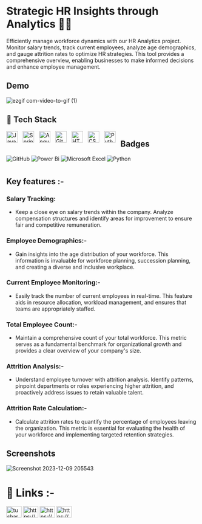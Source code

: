
# Strategic HR Insights through Analytics 🏄‍♂️

Efficiently manage workforce dynamics with our HR Analytics project. Monitor salary trends, track current employees, analyze age demographics, and gauge attrition rates to optimize HR strategies. This tool provides a comprehensive overview, enabling businesses to make informed decisions and enhance employee management.




## Demo

![ezgif com-video-to-gif (1)](https://github.com/Analytic-Ally/HR_Analytics/assets/149322654/84fa2076-4e1c-42be-a40a-c07a8c607628)



## 🧰 Tech Stack 


<img align="left" alt="Java" width="30px" style="padding-right:10px;" src="https://upload.wikimedia.org/wikipedia/commons/thumb/3/34/Microsoft_Office_Excel_%282019%E2%80%93present%29.svg/2203px-Microsoft_Office_Excel_%282019%E2%80%93present%29.svg.png"/>

<img align="left" alt="Spring" width="30px" style="padding-right:10px;" src="https://encrypted-tbn0.gstatic.com/images?q=tbn:ANd9GcTQlHRnipUXQrWtvaTcEETmEOyL9ecApYEpHlCx3e3ASHkF8_c9dg3TzQrbli2N3536crs&usqp=CAU" />

<img align="left" alt="Angular" width="30px" style="padding-right:10px;"
src="https://w7.pngwing.com/pngs/170/924/png-transparent-microsoft-sql-server-microsoft-azure-sql-database-microsoft-text-logo-microsoft-azure.png" />

<img align="left" alt="GitHub" width="30px" style="padding-right:10px;" src="https://cdn.jsdelivr.net/gh/devicons/devicon/icons/github/github-original.svg" />


<img align="left" alt="HTML" width="30px" style="padding-right:10px;" src="https://cdn.jsdelivr.net/gh/devicons/devicon/icons/html5/html5-plain.svg" />
<img align="left" alt="CSS" width="30px" style="padding-right:10px;" src="https://cdn.jsdelivr.net/gh/devicons/devicon/icons/css3/css3-plain.svg" />

<img align="left" alt="Python" width="30px" style="padding-right:10px;" src="https://cdn.jsdelivr.net/gh/devicons/devicon/icons/python/python-plain.svg" />


#


## Badges

![GitHub](https://img.shields.io/badge/github-%23121011.svg?style=for-the-badge&logo=github&logoColor=white)
![Power Bi](https://img.shields.io/badge/power_bi-F2C811?style=for-the-badge&logo=powerbi&logoColor=black)
![Microsoft Excel](https://img.shields.io/badge/Microsoft_Excel-217346?style=for-the-badge&logo=microsoft-excel&logoColor=white)
![Python](https://img.shields.io/badge/python-3670A0?style=for-the-badge&logo=python&logoColor=ffdd54)


# 




## Key features :- 

### Salary Tracking:
- Keep a close eye on salary trends within the company. Analyze compensation structures and identify areas for improvement to ensure fair and competitive remuneration.

### Employee Demographics:-
- Gain insights into the age distribution of your workforce. This information is invaluable for workforce planning, succession planning, and creating a diverse and inclusive workplace.

### Current Employee Monitoring:-
- Easily track the number of current employees in real-time. This feature aids in resource allocation, workload management, and ensures that teams are appropriately staffed.

### Total Employee Count:-
- Maintain a comprehensive count of your total workforce. This metric serves as a fundamental benchmark for organizational growth and provides a clear overview of your company's size.

### Attrition Analysis:-
- Understand employee turnover with attrition analysis. Identify patterns, pinpoint departments or roles experiencing higher attrition, and proactively address issues to retain valuable talent.

### Attrition Rate Calculation:-
- Calculate attrition rates to quantify the percentage of employees leaving the organization. This metric is essential for evaluating the health of your workforce and implementing targeted retention strategies.

## Screenshots

![Screenshot 2023-12-09 205543](https://github.com/Analytic-Ally/HR_Analytics/assets/149322654/5ed1753b-2638-4bab-9a11-c4cf6fa30be5)

# 🔗 Links :-

<p align="left">
<a href="https://twitter.com/tusharg41" target="blank"><img align="center" src="https://raw.githubusercontent.com/rahuldkjain/github-profile-readme-generator/master/src/images/icons/Social/twitter.svg" alt="tusharg41" height="30" width="40" /></a>
<a href="https://linkedin.com/in/tushar-gupta-3b29b5144/" target="blank"><img align="center" src="https://raw.githubusercontent.com/rahuldkjain/github-profile-readme-generator/master/src/images/icons/Social/linked-in-alt.svg" alt="https://www.linkedin.com/in/tushar-gupta-3b29b5144/" height="30" width="40" /></a>
<a href="https://instagram.com/tushargupta_8127/" target="blank"><img align="center" src="https://raw.githubusercontent.com/rahuldkjain/github-profile-readme-generator/master/src/images/icons/Social/instagram.svg" alt="https://www.instagram.com/tushargupta_8127/" height="30" width="40" /></a>
<a href="https://www.hackerrank.com/profile/tanugupta3367" target="blank"><img align="center" src="https://raw.githubusercontent.com/rahuldkjain/github-profile-readme-generator/master/src/images/icons/Social/hackerrank.svg" alt="https://www.hackerrank.com/profile/tanugupta3367" height="30" width="40" /></a>
</p>
